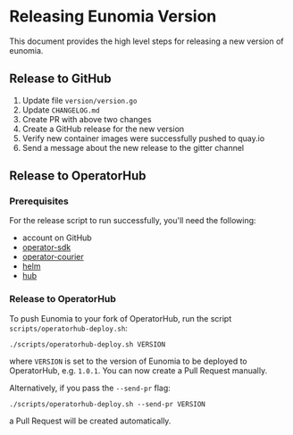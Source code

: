 # Releasing Eunomia Version
This document provides the high level steps for releasing a new version of eunomia.

## Release to GitHub
1. Update file `version/version.go`
2. Update `CHANGELOG.md`
3. Create PR with above two changes
4. Create a GitHub release for the new version
5. Verify new container images were successfully pushed to quay.io
6. Send a message about the new release to the gitter channel

## Release to OperatorHub

### Prerequisites

For the release script to run successfully, you'll need the following:
- account on GitHub
- [operator-sdk](https://github.com/operator-framework/operator-sdk/blob/v0.17.1/doc/user/install-operator-sdk.md)
- [operator-courier](https://github.com/operator-framework/operator-courier#installation)
- [helm](https://helm.sh/docs/intro/install/)
- [hub](https://github.com/github/hub#installation)

### Release to OperatorHub

To push Eunomia to your fork of OperatorHub, run the script `scripts/operatorhub-deploy.sh`:

```shell
./scripts/operatorhub-deploy.sh VERSION
```

where `VERSION` is set to the version of Eunomia to be deployed to OperatorHub, e.g. `1.0.1`. You can now create a Pull Request manually.

Alternatively, if you pass the `--send-pr` flag:

```shell
./scripts/operatorhub-deploy.sh --send-pr VERSION
```

a Pull Request will be created automatically.
